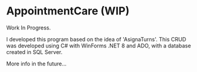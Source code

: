 # AppointmentCare (WIP)
Work In Progress.

I developed this program based on the idea of 'AsignaTurns'.
This CRUD was developed using C# with WinForms .NET 8 and ADO, with a database created in SQL Server.

More info in the future...
